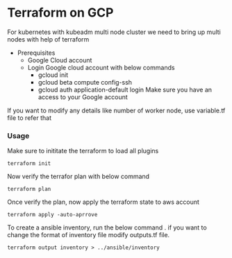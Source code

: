 <h1> Terraform on GCP </h1>

For kubernetes with kubeadm multi node cluster we need to bring up multi nodes with help of terraform 

- Prerequisites
  - Google Cloud account
  - Login Google cloud account with below commands
	- gcloud init
	- gcloud beta compute config-ssh
	- gcloud auth application-default login
Make sure you have an access to your Google account 

If you want to modify any details like number of worker node, use variable.tf file to refer that

### Usage

Make sure to inititate the terraform to load all plugins

```
terraform init
```

Now verify the terrafor plan with below command 

```
terraform plan
```

Once verify the plan, now apply the terraform state to aws account 

```
terraform apply -auto-aprrove
```

To create a ansible inventory, run the below command . if you want to change the format of inventory file modify outputs.tf file. 

```
terraform output inventory > ../ansible/inventory
```

